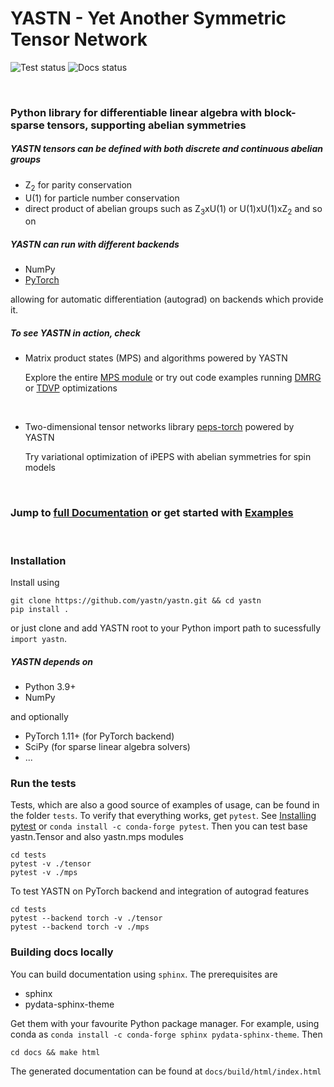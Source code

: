 # YASTN - Yet Another Symmetric Tensor Network
![Test status](https://github.com/yastn/yastn/actions/workflows/main.yml/badge.svg?branch=master)
![Docs status](https://github.com/yastn/yastn/actions/workflows/docs.yml/badge.svg?branch=master)

<br />

### Python library for differentiable linear algebra with block-sparse tensors, supporting abelian symmetries

##### YASTN tensors can be defined with both discrete and continuous abelian groups

- Z<sub>2</sub> for parity conservation
- U(1) for particle number conservation
- direct product of abelian groups such as Z<sub>3</sub>xU(1) or U(1)xU(1)xZ<sub>2</sub> and so on

##### YASTN can run with different backends

- NumPy
- [PyTorch](https://pytorch.org/)

allowing for automatic differentiation (autograd) on backends which provide it.
<br />

##### To see YASTN in action, check

- Matrix product states (MPS) and algorithms powered by YASTN

   Explore the entire [MPS module](https://yastn.github.io/yastn/yastn.mps.html) or
   try out code examples running [DMRG](https://yastn.github.io/yastn/examples/mps/algorithms.html#dmrg)
   or [TDVP](https://yastn.github.io/yastn/examples/mps/algorithms.html#tdvp) optimizations

<br />

- Two-dimensional tensor networks library [peps-torch](https://github.com/jurajHasik/peps-torch) powered by YASTN

   Try variational optimization of iPEPS with abelian symmetries for spin models

<br />

### Jump to [full Documentation](https://yastn.github.io/yastn/index.html) or get started with [Examples](https://yastn.github.io/yastn/yastn.tensor.html#examples-basics-of-usage)

<br />

### Installation


Install using
```
git clone https://github.com/yastn/yastn.git && cd yastn
pip install .
```
or just clone and add YASTN root to your Python import path to sucessfully ``import yastn``.

##### YASTN depends on

- Python 3.9+
- NumPy

and optionally

- PyTorch 1.11+ (for PyTorch backend)
- SciPy (for sparse linear algebra solvers)
- ...

### Run the tests

Tests, which are also a good source of examples of usage, can be found in the folder `tests`.
To verify that everything works, get `pytest`. See [Installing pytest](https://docs.pytest.org/en/6.2.x/getting-started.html)
or `conda install -c conda-forge pytest`. Then you can test base yastn.Tensor and also yastn.mps modules

```
cd tests
pytest -v ./tensor
pytest -v ./mps
```

To test YASTN on PyTorch backend and integration of autograd features
```
cd tests
pytest --backend torch -v ./tensor
pytest --backend torch -v ./mps
```

### Building docs locally

You can build documentation using `sphinx`. The prerequisites are

   * sphinx
   * pydata-sphinx-theme

Get them with your favourite Python package manager. For example, using conda as `conda install -c conda-forge sphinx pydata-sphinx-theme`.
Then

```
cd docs && make html
```

The generated documentation can be found at `docs/build/html/index.html`
